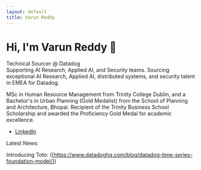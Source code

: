 ```yaml
---
layout: default
title: Varun Reddy
---
```


# Hi, I'm Varun Reddy 👋

Technical Sourcer @ Datadog  
Supporting AI Research, Applied AI, and Security teams.
Sourcing exceptional AI Research, Applied AI, distributed systems, and security talent in EMEA for Datadog. 

MSc in Human Resource Management from Trinity College Dublin, and a Bachelor's in Urban Planning (Gold Medalist) from the School of Planning and Architecture, Bhopal.
Recipient of the Trinity Business School Scholarship and awarded the Proficiency Gold Medal for academic excellence.

- [LinkedIn]([https://www.linkedin.com/in/varun-m-r/])

Latest News: 

Introducing Toto: ([https://www.datadoghq.com/blog/datadog-time-series-foundation-model/])
